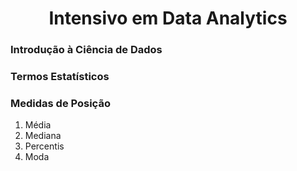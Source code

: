 <h1 align="center">
    
<p align="center">



<h1 align="center"><b>Intensivo em Data Analytics </b></h1>


<p align="center"> 

### Introdução à Ciência de Dados 


### Termos Estatísticos 

### Medidas de Posição 
1. Média
2. Mediana
3. Percentis
4. Moda

